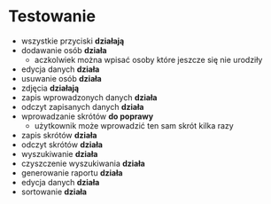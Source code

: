 # Testowanie
- wszystkie przyciski **działają**
- dodawanie osób **działa**
  - aczkolwiek można wpisać osoby które jeszcze się nie urodziły
- edycja danych **działa**
- usuwanie osób **działa**
- zdjęcia **działają**
- zapis wprowadzonych danych **działa**
- odczyt zapisanych danych **działa**
- wprowadzanie skrótów **do poprawy**
  - użytkownik może wprowadzić ten sam skrót kilka razy
- zapis skrótów **działa**
- odczyt skrótów **działa**
- wyszukiwanie **działa**
- czyszczenie wyszukiwania **działa**
- generowanie raportu **działa**
- edycja danych **działa**
- sortowanie **działa**
